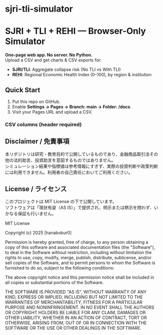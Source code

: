 # sjri-tli-simulator
# SJRI + TLI + REHI — Browser-Only Simulator 

**One-page web app. No server. No Python.**  
Upload a CSV and get charts & CSV exports for:
- **SJRI/TLI**: Aggregate collapse risk (No TLI vs With TLI)
- **REHI**: Regional Economic Health Index (0–100), by region & institution

## Quick Start
1. Put this repo on GitHub.
2. Enable **Settings → Pages → Branch: main → Folder: /docs**.
3. Visit your Pages URL and upload a CSV.

### CSV columns (header required)

## Disclaimer / 免責事項

本リポジトリは研究・教育目的で公開しているものであり、金融商品取引法その他の法的助言、投資助言を意図するものではありません。  
シミュレーション結果や指標値は参考情報にすぎず、実際の投資判断や政策判断には利用できません。利用者の自己責任においてご利用ください。  

## License / ライセンス

このプロジェクトは MIT License の下で公開しています。  
ソフトウェアは「現状有姿（AS IS）」で提供され、明示または黙示を問わず、いかなる保証も行いません。  

MIT License

Copyright (c) 2025 [hanabokur0]

Permission is hereby granted, free of charge, to any person obtaining a copy
of this software and associated documentation files (the "Software"), to deal
in the Software without restriction, including without limitation the rights
to use, copy, modify, merge, publish, distribute, sublicense, and/or sell
copies of the Software, and to permit persons to whom the Software is
furnished to do so, subject to the following conditions:

The above copyright notice and this permission notice shall be included in all
copies or substantial portions of the Software.

THE SOFTWARE IS PROVIDED "AS IS", WITHOUT WARRANTY OF ANY KIND, EXPRESS OR
IMPLIED, INCLUDING BUT NOT LIMITED TO THE WARRANTIES OF MERCHANTABILITY,
FITNESS FOR A PARTICULAR PURPOSE AND NONINFRINGEMENT. IN NO EVENT SHALL THE
AUTHORS OR COPYRIGHT HOLDERS BE LIABLE FOR ANY CLAIM, DAMAGES OR OTHER
LIABILITY, WHETHER IN AN ACTION OF CONTRACT, TORT OR OTHERWISE, ARISING FROM,
OUT OF OR IN CONNECTION WITH THE SOFTWARE OR THE USE OR OTHER DEALINGS IN THE
SOFTWARE.

